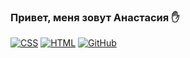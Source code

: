 ### Привет, меня зовут Анастасия  ✋

[![CSS](https://img.shields.io/badge/-CSS-464646??style=flat-square&logo=css3)](https://www.w3.org/Style/CSS/specs.ru.html)
[![HTML](https://img.shields.io/badge/-HTML-464646??style=flat-square&logo=HTML5)](https://www.w3.org/TR/html52/introduction.html#introduction)
[![GitHub](https://img.shields.io/badge/-GitHub-464646??style=flat-square&logo=GitHub)](https://github.com/)
